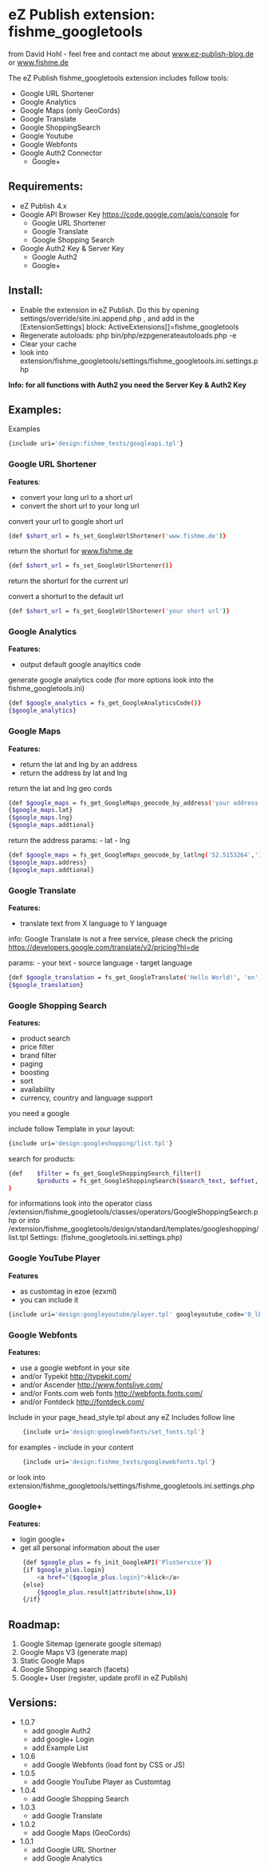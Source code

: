 # eZ Publish extension: fishme_googletools

from David Hohl - feel free and contact me about www.ez-publish-blog.de or www.fishme.de

The eZ Publish fishme_googletools extension includes follow tools:

- Google URL Shortener
- Google Analytics
- Google Maps (only GeoCords)
- Google Translate
- Google ShoppingSearch
- Google Youtube
- Google Webfonts
- Google Auth2 Connector
    - Google+


## Requirements:
- eZ Publish 4.x
- Google API Browser Key https://code.google.com/apis/console for
    - Google URL Shortener
    - Google Translate
    - Google Shopping Search
- Google Auth2 Key & Server Key
    - Google Auth2
    - Google+

## Install:
- Enable the extension in eZ Publish. Do this by opening settings/override/site.ini.append.php ,
   and add in the [ExtensionSettings] block:
   ActiveExtensions[]=fishme_googletools
- Regenerate autoloads: php bin/php/ezpgenerateautoloads.php -e
- Clear your cache
- look into extension/fishme_googletools/settings/fishme_googletools.ini.settings.php

**Info: for all functions with Auth2 you need the Server Key & Auth2 Key**


## Examples:

Examples
```bash
{include uri='design:fishme_tests/googleapi.tpl'}
```

### Google URL Shortener

**Features**:
- convert your long url to a short url
- convert the short url to your long url

convert your url to google short url
```bash
{def $short_url = fs_set_GoogleUrlShortener('www.fishme.de')}
```
return the shorturl for www.fishme.de

```bash
{def $short_url = fs_set_GoogleUrlShortener()}
```
return the shorturl for the current url


convert a shorturl to the default url
```bash
{def $short_url = fs_get_GoogleUrlShortener('your short url')}
```

### Google Analytics

**Features:**
- output default google anayltics code

generate google analytics code (for more options look into the fishme_googletools.ini)
```bash
{def $google_analytics = fs_get_GoogleAnalyticsCode()}
{$google_analytics}
```

### Google Maps

**Features:**
- return the lat and lng by an address
- return the address by lat and lng

return the lat and lng geo cords
```bash
{def $google_maps = fs_get_GoogleMaps_geocode_by_address('your address')}
{$google_maps.lat}
{$google_maps.lng}
{$google_maps.addtional}
```
return the address
params:
    - lat
    - lng
```bash
{def $google_maps = fs_get_GoogleMaps_geocode_by_latlng('52.5153264','13.4718734')}
{$google_maps.address}
{$google_maps.addtional}
```

### Google Translate

**Features:**
- translate text from X language to Y language

info: Google Translate is not a free service, please check the pricing https://developers.google.com/translate/v2/pricing?hl=de

params:
    - your text
    - source language
    - target language
```bash
{def $google_translation = fs_get_GoogleTranslate('Hello World!', 'en', 'de')}
{$google_translation}
```

### Google Shopping Search

**Features:**
- product search
- price filter
- brand filter
- paging
- boosting
- sort
- availability
- currency, country and language support

you need a google

include follow Template in your layout:
```bash
{include uri='design:googleshopping/list.tpl'}
```
search for products:
```bash
{def    $filter = fs_get_GoogleShoppingSearch_filter()
        $products = fs_get_GoogleShoppingSearch($search_text, $offset, $filter)
}
```
for informations look into the operator class /extension/fishme_googletools/classes/operators/GoogleShoppingSearch.php or into /extension/fishme_googletools/design/standard/templates/googleshopping/list.tpl
Settings: (fishme_googletools.ini.settings.php)

### Google YouTube Player

**Features**
- as customtag in ezoe (ezxml)
- you can include it

```bash
{include uri='design:googleyoutube/player.tpl' googleyoutube_code='0_lFJW-ULMo'}
```

### Google Webfonts

**Features:**
- use a google webfont in your site
- and/or Typekit http://typekit.com/
- and/or Ascender http://www.fontslive.com/
- and/or Fonts.com web fonts http://webfonts.fonts.com/
- and/or Fontdeck http://fontdeck.com/

Include in your page_head_style.tpl about any eZ Includes follow line

```bash
    {include uri='design:googlewebfonts/set_fonts.tpl'}
```

for examples - include in your content
```bash
    {include uri='design:fishme_tests/googlewebfonts.tpl'}
```
or look into extension/fishme_googletools/settings/fishme_googletools.ini.settings.php


### Google+

**Features:**
- login google+
- get all personal information about the user

```bash
    {def $google_plus = fs_init_GoogleAPI('PlusService')}
    {if $google_plus.login}
        <a href="{$google_plus.login}">klick</a>
    {else}
        {$google_plus.result|attribute(show,1)}
    {/if}
```



## Roadmap:

1. Google Sitemap (generate google sitemap)
2. Google Maps V3 (generate map)
3. Static Google Maps
4. Google Shopping search (facets)
5. Google+ User (register, update profil in eZ Publish)

## Versions:
- 1.0.7
    - add google Auth2
    - add google+ Login
    - add Example List
- 1.0.6
    - add Google Webfonts (load font by CSS or JS)
- 1.0.5
    - add Google YouTube Player as Customtag
- 1.0.4
    - add Google Shopping Search
- 1.0.3
    - add Google Translate
- 1.0.2
    - add Google Maps (GeoCords)
- 1.0.1
   - add Google URL Shortner
   - add Google Analytics
